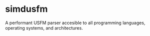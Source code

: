 # simdusfm
A performant USFM parser accesible to all programming languages, operating systems, and architectures.
